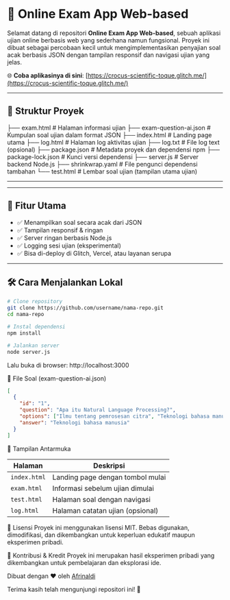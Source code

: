 # 🧠 Online Exam App Web-based

Selamat datang di repositori **Online Exam App Web-based**, sebuah aplikasi ujian online berbasis web yang sederhana namun fungsional. Proyek ini dibuat sebagai percobaan kecil untuk mengimplementasikan penyajian soal acak berbasis JSON dengan tampilan responsif dan navigasi ujian yang jelas.

🌐 **Coba aplikasinya di sini**: [https://crocus-scientific-toque.glitch.me/](https://crocus-scientific-toque.glitch.me/)

---

## 📂 Struktur Proyek

├── exam.html # Halaman informasi ujian
├── exam-question-ai.json # Kumpulan soal ujian dalam format JSON
├── index.html # Landing page utama
├── log.html # Halaman log aktivitas ujian
├── log.txt # File log text (opsional)
├── package.json # Metadata proyek dan dependensi npm
├── package-lock.json # Kunci versi dependensi
├── server.js # Server backend Node.js
├── shrinkwrap.yaml # File pengunci dependensi tambahan
└── test.html # Lembar soal ujian (tampilan utama ujian)


---


---

## 🚀 Fitur Utama

- ✅ Menampilkan soal secara acak dari JSON
- ✅ Tampilan responsif & ringan
- ✅ Server ringan berbasis Node.js
- ✅ Logging sesi ujian (eksperimental)
- ✅ Bisa di-deploy di Glitch, Vercel, atau layanan serupa

---

## 🛠️ Cara Menjalankan Lokal

```bash
# Clone repository
git clone https://github.com/username/nama-repo.git
cd nama-repo

# Instal dependensi
npm install

# Jalankan server
node server.js
```

Lalu buka di browser:
http://localhost:3000

📘 File Soal (exam-question-ai.json)
```json
[
  {
    "id": "1",
    "question": "Apa itu Natural Language Processing?",
    "options": ["Ilmu tentang pemrosesan citra", "Teknologi bahasa manusia", "Bahasa pemrograman", "Basis data"],
    "answer": "Teknologi bahasa manusia"
  }
]
```


📸 Tampilan Antarmuka

| Halaman      | Deskripsi                        |
| ------------ | -------------------------------- |
| `index.html` | Landing page dengan tombol mulai |
| `exam.html`  | Informasi sebelum ujian dimulai  |
| `test.html`  | Halaman soal dengan navigasi     |
| `log.html`   | Halaman catatan ujian (opsional) |


📄 Lisensi
Proyek ini menggunakan lisensi MIT. Bebas digunakan, dimodifikasi, dan dikembangkan untuk keperluan edukatif maupun eksperimen pribadi.

🙏 Kontribusi & Kredit
Proyek ini merupakan hasil eksperimen pribadi yang dikembangkan untuk pembelajaran dan eksplorasi ide.

Dibuat dengan ❤️ oleh [Afrinaldi](https://github.com/afrinaldipdg)

Terima kasih telah mengunjungi repositori ini! 🚀
